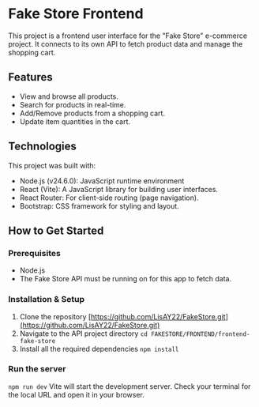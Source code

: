 # Fake Store Frontend
This project is a frontend user interface for the "Fake Store" e-commerce project.
It connects to its own API to fetch product data and manage the shopping cart.

## Features
- View and browse all products.
- Search for products in real-time.
- Add/Remove products from a shopping cart.
- Update item quantities in the cart.

## Technologies
This project was built with:
- Node.js (v24.6.0): JavaScript runtime environment
- React (Vite): A JavaScript library for building user interfaces.
- React Router: For client-side routing (page navigation).
- Bootstrap: CSS framework for styling and layout.

## How to Get Started
### Prerequisites
- Node.js 
- The Fake Store API must be running on for this app to fetch data.

### Installation & Setup
1. Clone the repository 
[https://github.com/LisAY22/FakeStore.git](https://github.com/LisAY22/FakeStore.git)
2. Navigate to the API project directory 
```cd FAKESTORE/FRONTEND/frontend-fake-store```
3. Install all the required dependencies
```npm install```

### Run the server
```npm run dev```
Vite will start the development server. Check your terminal for the local URL and open it in your browser.